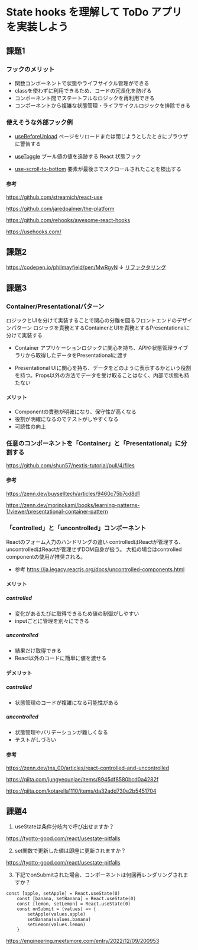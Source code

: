 # State hooks を理解して ToDo アプリを実装しよう

## 課題1

### フックのメリット

- 関数コンポーネントで状態やライフサイクル管理ができる
- classを使わずに利用できるため、コードの冗長化を防げる
- コンポーネント間でステートフルなロジックを再利用できる
- コンポーネントから複雑な状態管理・ライフサイクルロジックを排除できる

### 使えそうな外部フック例

- [useBeforeUnload](https://github.com/streamich/react-use/blob/master/docs/useBeforeUnload.md)
ページをリロードまたは閉じようとしたときにブラウザに警告する

- [useToggle](https://github.com/streamich/react-use/blob/master/docs/useToggle.md)
ブール値の値を追跡する React 状態フック

- [use-scroll-to-bottom](https://github.com/tudorgergely/use-scroll-to-bottom)
要素が最後までスクロールされたことを検出する

#### 参考

https://github.com/streamich/react-use

https://github.com/jaredpalmer/the-platform

https://github.com/rehooks/awesome-react-hooks

https://usehooks.com/

## 課題2

https://codepen.io/philmayfield/pen/MwRgyN
↓
[リファクタリング](todo.js)

## 課題3

### Container/Presentationalパターン

ロジックとUIを分けて実装することで関心の分離を図るフロントエンドのデザインパターン
ロジックを責務とするContainerとUIを責務とするPresentationalに分けて実装する

- Container
アプリケーションロジックに関心を持ち、APIや状態管理ライブラリから取得したデータをPresentationalに渡す

- Presentational
UIに関心を持ち、データをどのように表示するかという役割を持つ。Props以外の方法でデータを受け取ることはなく、内部で状態も持たない


#### メリット
- Componentの責務が明確になり、保守性が高くなる
- 役割が明確になるのでテストがしやすくなる
- 可読性の向上

### 任意のコンポーネントを「Container」と「Presentational」に分割する

https://github.com/shun57/nextjs-tutorial/pull/4/files

#### 参考

https://zenn.dev/buyselltech/articles/9460c75b7cd8d1

https://zenn.dev/morinokami/books/learning-patterns-1/viewer/presentational-container-pattern

### 「controlled」と「uncontrolled」コンポーネント

Reactのフォーム入力のハンドリングの違い
controlledはReactが管理する、uncontrolledはReactが管理せずDOM自身が扱う。
大抵の場合はcontrolled componentの使用が推奨される。

- 参考
https://ja.legacy.reactjs.org/docs/uncontrolled-components.html

#### メリット

##### controlled
- 変化があるたびに取得できるため値の制御がしやすい
- inputごとに管理を別々にできる

##### uncontrolled
- 結果だけ取得できる
- React以外のコードに簡単に値を渡せる

#### デメリット

##### controlled
- 状態管理のコードが複雑になる可能性がある

##### uncontrolled
- 状態管理やバリデーションが難しくなる
- テストがしづらい

#### 参考

https://zenn.dev/tns_00/articles/react-controlled-and-uncontrolled

https://qiita.com/jungyeounjae/items/8945df8580bcd0a4282f

https://qiita.com/kotarella1110/items/da32add730e2b5451704

## 課題4

1. useStateは条件分岐内で呼び出せますか？

https://tyotto-good.com/react/usestate-pitfalls

2. set関数で更新した値は即座に更新されますか？

https://tyotto-good.com/react/usestate-pitfalls

3. 下記でonSubmitされた場合、コンポーネントは何回再レンダリングされますか？

```
const [apple, setApple] = React.useState(0)
    const [banana, setBanana] = React.useState(0)
    const [lemon, setLemon] = React.useState(0)
    const onSubmit = (values) => {
        setApple(values.apple)
        setBanana(values.banana)
        setLemon(values.lemon)
    }
```

https://engineering.meetsmore.com/entry/2022/12/09/200953